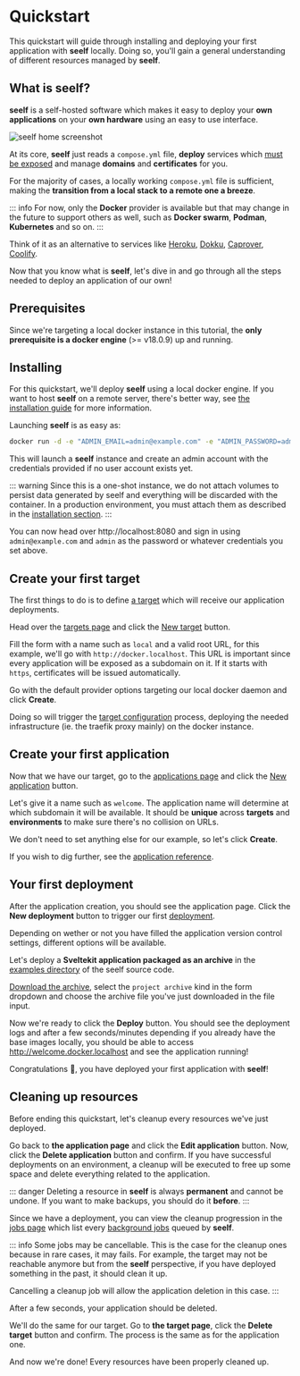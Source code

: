 # Quickstart

This quickstart will guide through installing and deploying your first application with **seelf** locally. Doing so, you'll gain a general understanding of different resources managed by **seelf**.

## What is seelf?

**seelf** is a self-hosted software which makes it easy to deploy your **own applications** on your **own hardware** using an easy to use interface.

![seelf home screenshot](/seelf-home.jpeg)

At its core, **seelf** just reads a `compose.yml` file, **deploy** services which [must be exposed](/reference/faq#services-exposal) and manage **domains** and **certificates** for you.

For the majority of cases, a locally working `compose.yml` file is sufficient, making the **transition from a local stack to a remote one a breeze**.

::: info
For now, only the **Docker** provider is available but that may change in the future to support others as well, such as **Docker swarm**, **Podman**, **Kubernetes** and so on.
:::

Think of it as an alternative to services like [Heroku](https://www.heroku.com/), [Dokku](https://dokku.com/), [Caprover](https://caprover.com/), [Coolify](https://coolify.io/).

Now that you know what is **seelf**, let's dive in and go through all the steps needed to deploy an application of our own!

## Prerequisites

Since we're targeting a local docker instance in this tutorial, the **only prerequisite is a docker engine** (>= v18.0.9) up and running.

## Installing

For this quickstart, we'll deploy **seelf** using a local docker engine. If you want to host **seelf** on a remote server, there's better way, see [the installation guide](/guide/installation) for more information.

Launching **seelf** is as easy as:

```sh
docker run -d -e "ADMIN_EMAIL=admin@example.com" -e "ADMIN_PASSWORD=admin" -v "/var/run/docker.sock:/var/run/docker.sock" -p "8080:8080" yuukanoo/seelf
```

This will launch a **seelf** instance and create an admin account with the credentials provided if no user account exists yet.

::: warning
Since this is a one-shot instance, we do not attach volumes to persist data generated by seelf and everything will be discarded with the container. In a production environment, you must attach them as described in the [installation section](/guide/installation).
:::

You can now head over http://localhost:8080 and sign in using `admin@example.com` and `admin` as the password or whatever credentials you set above.

## Create your first target

The first things to do is to define [a target](/reference/targets) which will receive our application deployments.

Head over the [targets page](http://localhost:8080/targets) and click the [New target](http://localhost:8080/targets/new) button.

Fill the form with a name such as `local` and a valid root URL, for this example, we'll go with `http://docker.localhost`. This URL is important since every application will be exposed as a subdomain on it. If it starts with `https`, certificates will be issued automatically.

Go with the default provider options targeting our local docker daemon and click **Create**.

Doing so will trigger the [target configuration](/reference/targets#configuration) process, deploying the needed infrastructure (ie. the traefik proxy mainly) on the docker instance.

## Create your first application

Now that we have our target, go to the [applications page](http://localhost:8080/) and click the [New application](http://localhost:8080/apps/new) button.

Let's give it a name such as `welcome`. The application name will determine at which subdomain it will be available. It should be **unique** across **targets** and **environments** to make sure there's no collision on URLs.

We don't need to set anything else for our example, so let's click **Create**.

If you wish to dig further, see the [application reference](/reference/applications).

## Your first deployment

After the application creation, you should see the application page. Click the **New deployment** button to trigger our first [deployment](/reference/deployments).

Depending on wether or not you have filled the application version control settings, different options will be available.

Let's deploy a **Sveltekit application packaged as an archive** in the [examples directory](https://github.com/YuukanOO/seelf/tree/main/examples/sveltekit-hello/) of the seelf source code.

[Download the archive](https://github.com/YuukanOO/seelf/raw/main/examples/sveltekit-hello/sveltekit-hello.tar.gz), select the `project archive` kind in the form dropdown and choose the archive file you've just downloaded in the file input.

Now we're ready to click the **Deploy** button. You should see the deployment logs and after a few seconds/minutes depending if you already have the base images locally, you should be able to access http://welcome.docker.localhost and see the application running!

Congratulations 🎉, you have deployed your first application with **seelf**!

## Cleaning up resources

Before ending this quickstart, let's cleanup every resources we've just deployed.

Go back to **the application page** and click the **Edit application** button. Now, click the **Delete application** button and confirm. If you have successful deployments on an environment, a cleanup will be executed to free up some space and delete everything related to the application.

::: danger
Deleting a resource in **seelf** is always **permanent** and cannot be undone. If you want to make backups, you should do it **before**.
:::

Since we have a deployment, you can view the cleanup progression in the [jobs page](http://localhost:8080/jobs) which list every [background jobs](/reference/jobs) queued by **seelf**.

::: info
Some jobs may be cancellable. This is the case for the cleanup ones because in rare cases, it may fails. For example, the target may not be reachable anymore but from the **seelf** perspective, if you have deployed something in the past, it should clean it up.

Cancelling a cleanup job will allow the application deletion in this case.
:::

After a few seconds, your application should be deleted.

We'll do the same for our target. Go to **the target page**, click the **Delete target** button and confirm. The process is the same as for the application one.

And now we're done! Every resources have been properly cleaned up.
